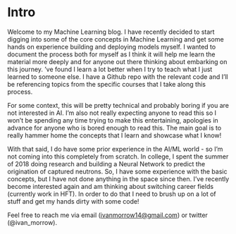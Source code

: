 # Intro

Welcome to my Machine Learning blog. I have recently decided to start digging into some of the core concepts in Machine Learning and get some hands on experience building and deploying models myself. I wanted to document the process both for myself as I think it will help me learn the material more deeply and for anyone out there thinking about embarking on this journey. ’ve found I learn a lot better when I try to teach what I just learned to someone else. I have a Github repo with the relevant code and I’ll be referencing topics from the specific courses that I take along this process.

For some context, this will be pretty technical and probably boring if you are not interested in AI. I’m also not really expecting anyone to read this so I won’t be spending any time trying to make this entertaining, apologies in advance for anyone who is bored enough to read this. The main goal is to really hammer home the concepts that I learn and showcase what I know!

With that said, I do have some prior experience in the AI/ML world - so I’m not coming into this completely from scratch. In college, I spent the summer of 2018 doing research and building a Neural Network to predict the origination of captured neutrons. So, I have some experience with the basic concepts, but I have not done anything in the space since then. I’ve recently become interested again and am thinking about switching career fields (currently work in HFT). In order to do that I need to brush up on a lot of stuff and get my hands dirty with some code! 

Feel free to reach me via email (ivanmorrow14@gmail.com) or twitter (@ivan_morrow).